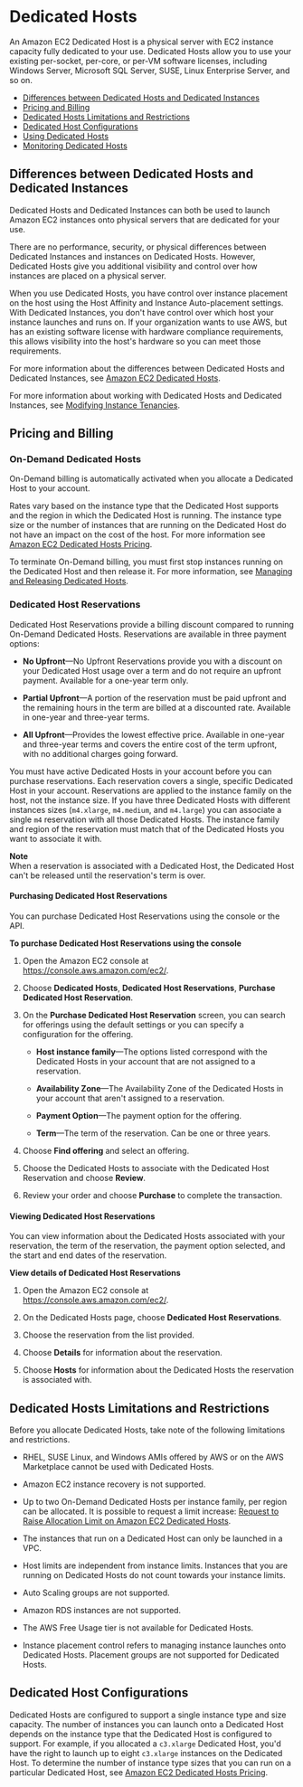 # Dedicated Hosts<a name="dedicated-hosts-overview"></a>

An Amazon EC2 Dedicated Host is a physical server with EC2 instance capacity fully dedicated to your use\. Dedicated Hosts allow you to use your existing per\-socket, per\-core, or per\-VM software licenses, including Windows Server, Microsoft SQL Server, SUSE, Linux Enterprise Server, and so on\.


+ [Differences between Dedicated Hosts and Dedicated Instances](#dedicated-hosts-dedicated-instances)
+ [Pricing and Billing](#dedicated-hosts-billing)
+ [Dedicated Hosts Limitations and Restrictions](#dedicated-hosts-limitations)
+ [Dedicated Host Configurations](#dedicated-hosts-configurations)
+ [Using Dedicated Hosts](how-dedicated-hosts-work.md)
+ [Monitoring Dedicated Hosts](dedicated-hosts-monitoring.md)

## Differences between Dedicated Hosts and Dedicated Instances<a name="dedicated-hosts-dedicated-instances"></a>

Dedicated Hosts and Dedicated Instances can both be used to launch Amazon EC2 instances onto physical servers that are dedicated for your use\.

There are no performance, security, or physical differences between Dedicated Instances and instances on Dedicated Hosts\. However, Dedicated Hosts give you additional visibility and control over how instances are placed on a physical server\.

When you use Dedicated Hosts, you have control over instance placement on the host using the Host Affinity and Instance Auto\-placement settings\. With Dedicated Instances, you don't have control over which host your instance launches and runs on\. If your organization wants to use AWS, but has an existing software license with hardware compliance requirements, this allows visibility into the host's hardware so you can meet those requirements\. 

For more information about the differences between Dedicated Hosts and Dedicated Instances, see [Amazon EC2 Dedicated Hosts](https://aws.amazon.com//ec2/dedicated-hosts)\. 

For more information about working with Dedicated Hosts and Dedicated Instances, see [Modifying Instance Tenancies](how-dedicated-hosts-work.md#moving-instances-dedicated-hosts)\.

## Pricing and Billing<a name="dedicated-hosts-billing"></a>

### On\-Demand Dedicated Hosts<a name="on-demand-dedicated-hosts"></a>

On\-Demand billing is automatically activated when you allocate a Dedicated Host to your account\.

Rates vary based on the instance type that the Dedicated Host supports and the region in which the Dedicated Host is running\. The instance type size or the number of instances that are running on the Dedicated Host do not have an impact on the cost of the host\. For more information see [Amazon EC2 Dedicated Hosts Pricing](http://aws.amazon.com/ec2/dedicated-hosts/pricing/)\.

To terminate On\-Demand billing, you must first stop instances running on the Dedicated Host and then release it\. For more information, see [Managing and Releasing Dedicated Hosts](how-dedicated-hosts-work.md#dedicated-hosts-managing)\.

### Dedicated Host Reservations<a name="dedicated-host-reservations"></a>

Dedicated Host Reservations provide a billing discount compared to running On\-Demand Dedicated Hosts\. Reservations are available in three payment options:

+ **No Upfront**—No Upfront Reservations provide you with a discount on your Dedicated Host usage over a term and do not require an upfront payment\. Available for a one\-year term only\.

+ **Partial Upfront**—A portion of the reservation must be paid upfront and the remaining hours in the term are billed at a discounted rate\. Available in one\-year and three\-year terms\.

+ **All Upfront**—Provides the lowest effective price\. Available in one\-year and three\-year terms and covers the entire cost of the term upfront, with no additional charges going forward\.

You must have active Dedicated Hosts in your account before you can purchase reservations\. Each reservation covers a single, specific Dedicated Host in your account\. Reservations are applied to the instance family on the host, not the instance size\. If you have three Dedicated Hosts with different instances sizes \(`m4.xlarge`, `m4.medium`, and `m4.large`\) you can associate a single `m4` reservation with all those Dedicated Hosts\. The instance family and region of the reservation must match that of the Dedicated Hosts you want to associate it with\. 

**Note**  
When a reservation is associated with a Dedicated Host, the Dedicated Host can't be released until the reservation's term is over\.

#### Purchasing Dedicated Host Reservations<a name="purchasing-dedicated-host-reservations"></a>

You can purchase Dedicated Host Reservations using the console or the API\.

**To purchase Dedicated Host Reservations using the console**

1. Open the Amazon EC2 console at [https://console\.aws\.amazon\.com/ec2/](https://console.aws.amazon.com/ec2/)\.

1. Choose **Dedicated Hosts**, **Dedicated Host Reservations**, **Purchase Dedicated Host Reservation**\.

1. On the **Purchase Dedicated Host Reservation** screen, you can search for offerings using the default settings or you can specify a configuration for the offering\.

   + **Host instance family**—The options listed correspond with the Dedicated Hosts in your account that are not assigned to a reservation\.

   + **Availability Zone**—The Availability Zone of the Dedicated Hosts in your account that aren't assigned to a reservation\.

   + **Payment Option**—The payment option for the offering\.

   + **Term**—The term of the reservation\. Can be one or three years\.

1. Choose **Find offering** and select an offering\.

1. Choose the Dedicated Hosts to associate with the Dedicated Host Reservation and choose **Review**\.

1. Review your order and choose **Purchase** to complete the transaction\.

#### Viewing Dedicated Host Reservations<a name="viewing-host-reservations"></a>

You can view information about the Dedicated Hosts associated with your reservation, the term of the reservation, the payment option selected, and the start and end dates of the reservation\.

**View details of Dedicated Host Reservations**

1. Open the Amazon EC2 console at [https://console\.aws\.amazon\.com/ec2/](https://console.aws.amazon.com/ec2/)\.

1. On the Dedicated Hosts page, choose **Dedicated Host Reservations**\.

1. Choose the reservation from the list provided\.

1. Choose **Details** for information about the reservation\.

1. Choose **Hosts** for information about the Dedicated Hosts the reservation is associated with\.

## Dedicated Hosts Limitations and Restrictions<a name="dedicated-hosts-limitations"></a>

Before you allocate Dedicated Hosts, take note of the following limitations and restrictions\.

+ RHEL, SUSE Linux, and Windows AMIs offered by AWS or on the AWS Marketplace cannot be used with Dedicated Hosts\.

+ Amazon EC2 instance recovery is not supported\.

+ Up to two On\-Demand Dedicated Hosts per instance family, per region can be allocated\. It is possible to request a limit increase: [Request to Raise Allocation Limit on Amazon EC2 Dedicated Hosts](https://console.aws.amazon.com/support/home#/case/create?issueType=service-limit-increase&limitType=)\.

+ The instances that run on a Dedicated Host can only be launched in a VPC\.

+ Host limits are independent from instance limits\. Instances that you are running on Dedicated Hosts do not count towards your instance limits\.

+ Auto Scaling groups are not supported\.

+ Amazon RDS instances are not supported\.

+ The AWS Free Usage tier is not available for Dedicated Hosts\.

+ Instance placement control refers to managing instance launches onto Dedicated Hosts\. Placement groups are not supported for Dedicated Hosts\.

## Dedicated Host Configurations<a name="dedicated-hosts-configurations"></a>

Dedicated Hosts are configured to support a single instance type and size capacity\. The number of instances you can launch onto a Dedicated Host depends on the instance type that the Dedicated Host is configured to support\. For example, if you allocated a `c3.xlarge` Dedicated Host, you'd have the right to launch up to eight `c3.xlarge` instances on the Dedicated Host\. To determine the number of instance type sizes that you can run on a particular Dedicated Host, see [Amazon EC2 Dedicated Hosts Pricing](http://aws.amazon.com/ec2/dedicated-hosts/pricing/)\.